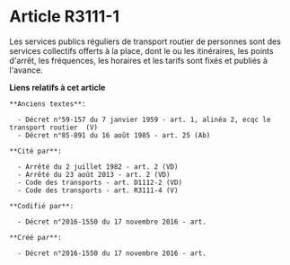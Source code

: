 # Article R3111-1

Les services publics réguliers de transport routier de personnes sont des services collectifs offerts à la place, dont le ou
les itinéraires, les points d'arrêt, les fréquences, les horaires et les tarifs sont fixés et publiés à l'avance.

**Liens relatifs à cet article**

	**Anciens textes**:

	  - Décret n°59-157 du 7 janvier 1959 - art. 1, alinéa 2, ecqc le transport routier  (V)
	  - Décret n°85-891 du 16 août 1985 - art. 25 (Ab)

	**Cité par**:

	  - Arrêté du 2 juillet 1982 - art. 2 (VD)
	  - Arrêté du 23 août 2013 - art. 2 (VD)
	  - Code des transports - art. D1112-2 (VD)
	  - Code des transports - art. R3111-4 (V)

	**Codifié par**:

	  - Décret n°2016-1550 du 17 novembre 2016 - art.

	**Créé par**:

	  - Décret n°2016-1550 du 17 novembre 2016 - art.
